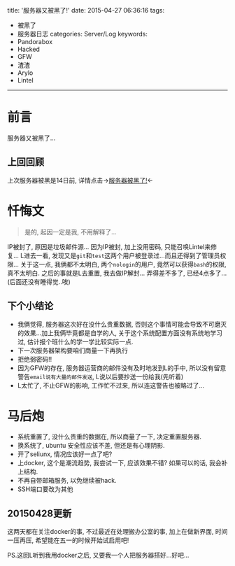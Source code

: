 title: '服务器又被黑了!'
date: 2015-04-27 06:36:16
tags:
  - 被黑了
  - 服务器日志
categories: Server/Log
keywords:
  - Pandorabox
  - Hacked
  - GFW
  - 渣渣
  - Arylo
  - Lintel
---

# 前言

服务器又被黑了...

## 上回回顾

上次服务器被黑是14日前, 详情点击->[服务器被黑了!](http://arylo.me/2015/04/14/server_org-hacked/)<-

# 忏悔文

> 是的, 起因一定是我, 不用解释了...

IP被封了, 原因是垃圾邮件源...
因为IP被封, 加上没用密码, 只能召唤Lintel来修复...
L进去一看, 发现又是`git`和`test`这两个用户被登录过...而且还得到了管理员权限...
关于这一点, 我俩都不太明白, 两个`nologin`的用户, 竟然可以获得`bash`的权限, 真不太明白.
之后的事就是L去重置, 我去做IP解封...
弄得差不多了, 已经4点多了...(后面还没有睡得觉..唉)

## 下个小结论

- 我俩觉得, 服务器这次好在没什么贵重数据, 否则这个事情可能会导致不可磨灭的效果...加上我俩毕竟都是自学的人, 关于这个系统配置方面没有系统地学习过, 估计报个班什么的学一学比较实际一点.
- 下一次服务器架构要咱们商量一下再执行
- 拒绝弱密码!!
- 因为GFW的存在, 服务器运营商的邮件没有及时地发到L的手中, 所以没有留意警告`email说有大量的邮件发送`, L说以后要抄送一份给我(先听着)
- L太忙了, 不止GFW的影响, 工作忙不过来, 所以连这警告也被略过了...

# 马后炮

- 系统重置了, 没什么贵重的数据在, 所以商量了一下, 决定重置服务器.
- 换系统了, ubuntu 安全性应该不差, 但还是有心理阴影.
- 开了seliunx, 情况应该好一点了吧?
- 上docker, 这个是潮流趋势, 我尝试一下, 应该效果不错? 如果可以的话, 我会补上结构.
- 不再自带邮箱服务, 以免继续被hack.
- SSH端口要改为其他

## 20150428更新

这两天都在关注docker的事, 不过最近在处理搬办公室的事, 加上在做新界面, 时间一压再压, 希望能在五一的时候开始试启用吧!

PS.这回L听到我用docker之后, 又要我一个人把服务器搭好...好吧...
